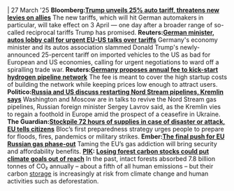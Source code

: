 | 27 March '25
**Bloomberg:[Trump unveils 25% auto tariff, threatens new levies on allies](https://www.bloomberg.com/news/articles/2025-03-26/trump-prepares-auto-tariff-announcement-as-soon-as-wednesday)**
The new tariffs, which will hit German automakers in particular, will take effect on 3 April — one day after a broader range of so-called reciprocal tariffs Trump has promised.
**Reuters:[German minister, autos lobby call for urgent EU-US talks over tariffs](https://www.reuters.com/business/autos-transportation/german-auto-shares-seen-lower-after-trump-announces-25-tariffs-2025-03-27/)**
Germany's economy minister and its autos association slammed Donald Trump's newly-announced 25-percent tariff on imported vehicles to the US as bad for European and US economies, calling for urgent negotiations to ward off a spiralling trade war.
**Reuters:[Germany proposes annual fee to kick-start hydrogen pipeline network](https://www.reuters.com/business/energy/germany-proposes-annual-fee-kick-start-hydrogen-pipeline-network-2025-03-26/)**
The fee is meant to cover the high startup costs of building the network while keeping prices low enough to attract users.
**Politico:[Russia and US discuss restarting Nord Stream pipelines, Kremlin says](https://www.politico.eu/article/russia-united-states-nord-stream-gas-pipelines-sergey-lavrov/)**
Washington and Moscow are in talks to revive the Nord Stream gas pipelines, Russian foreign minister Sergey Lavrov said, as the Kremlin vies to regain a foothold in Europe amid the prospect of a ceasefire in Ukraine.
**The Guardian:[Stockpile 72 hours of supplies in case of disaster or attack, EU tells citizens](https://www.theguardian.com/world/2025/mar/26/stockpile-supplies-72-hours-disasters-attack-eu-tells-citizens)**
Bloc’s first preparedness strategy urges people to prepare for floods, fires, pandemics or military strikes.
**Ember:[The final push for EU Russian gas phase-out](https://ember-energy.org/latest-insights/the-final-push-for-eu-russian-gas-phase-out/)**
Taming the EU’s gas addiction will bring security and affordability benefits.
**[PIK](https://www.cleanenergywire.org/experts/pik-potsdam-institute-climate-impact-research): [Losing forest carbon stocks could put climate goals out of reach](https://www.pik-potsdam.de/en/news/latest-news/losing-forest-carbon-stocks-could-put-climate-goals-out-of-reach)**
In the past, intact forests absorbed 7.8 billion tonnes of CO₂ annually – about a fifth of all human emissions – but their carbon [storage](https://www.cleanenergywire.org/glossary/letter_s#storage) is increasingly at risk from climate change and human activities such as deforestation.